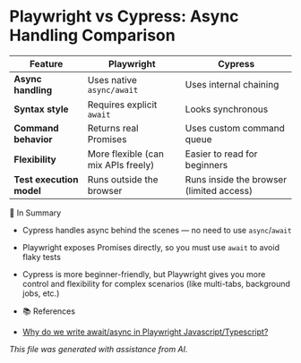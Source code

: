 # Playwright vs Cypress: Async Handling Comparison

| Feature               | Playwright                             | Cypress                                  |
|----------------------|-----------------------------------------|-------------------------------------------|
| **Async handling**    | Uses native `async/await`               | Uses internal chaining                    |
| **Syntax style**      | Requires explicit `await`               | Looks synchronous                         |
| **Command behavior**  | Returns real Promises                   | Uses custom command queue                 |
| **Flexibility**       | More flexible (can mix APIs freely)     | Easier to read for beginners              |
| **Test execution model** | Runs outside the browser             | Runs inside the browser (limited access)  |


🧠 In Summary

- Cypress handles async behind the scenes — no need to use `async`/`await`

- Playwright exposes Promises directly, so you must use `await` to avoid flaky tests

- Cypress is more beginner-friendly, but Playwright gives you more control and flexibility for complex scenarios (like multi-tabs, background jobs, etc.)

- 📚 References

- [Why do we write await/async in Playwright Javascript/Typescript?](https://jadala-ajay16.medium.com/why-do-we-write-await-async-in-playwright-javascript-typescript-fa3c92f82841)




*This file was generated with assistance from AI.*